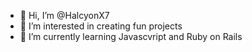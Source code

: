 - 👋 Hi, I’m @HalcyonX7
- 👀 I’m interested in creating fun projects
- 🌱 I’m currently learning Javascvript and Ruby on Rails



<!---
HalcyonX7/HalcyonX7 is a ✨ special ✨ repository because its `README.md` (this file) appears on your GitHub profile.
You can click the Preview link to take a look at your changes.
--->
